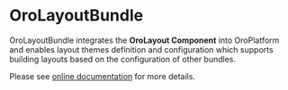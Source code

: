 # OroLayoutBundle

OroLayoutBundle integrates the **OroLayout Component** into OroPlatform and enables layout themes definition and configuration which supports building layouts based on the configuration of other bundles.

Please see [online documentation](https://doc.oroinc.com/bundles/platform/LayoutBundle/) for more details.
